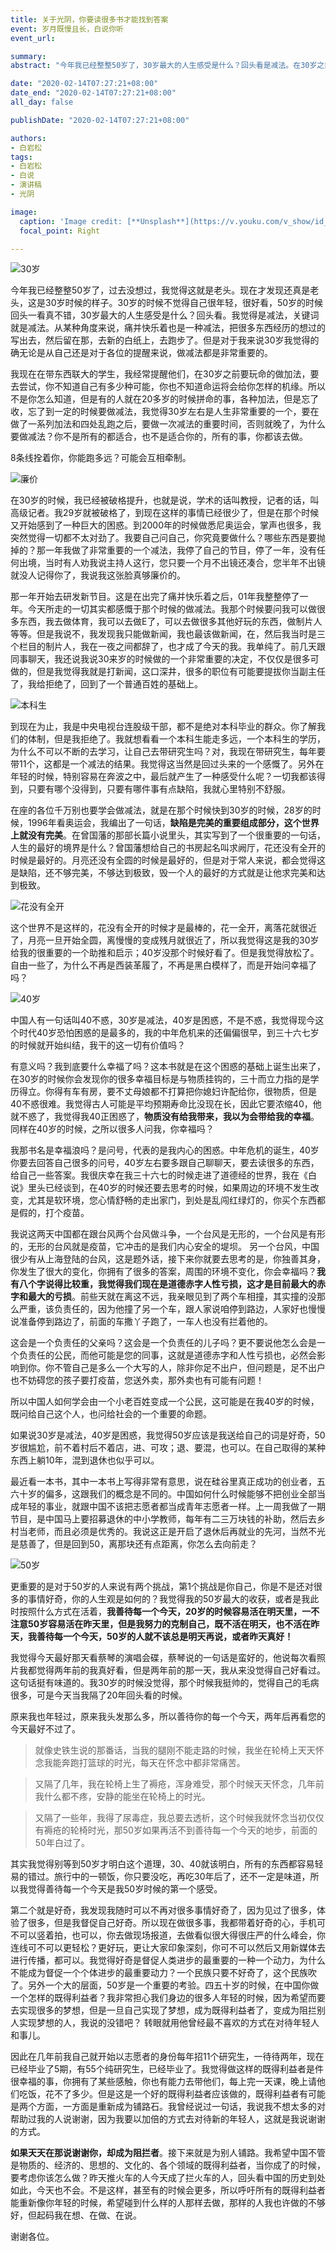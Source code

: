 ```yaml
---
title: 关于光阴，你要读很多书才能找到答案
event: 岁月既慢且长，白说你听
event_url: 

summary: 
abstract: "今年我已经整整50岁了，30岁最大的人生感受是什么？回头看是减法。在30岁之前要玩命的做加法，要去尝试，40岁是困惑，不是不惑，这个时代40岁恐怕困惑的是最多的，我干的这一切有价值吗？有意义吗？我到底要什么物质没有给我带来，我以为会带给我的幸福，50岁很尴尬，你怎么去向前走就不该总是明天再说，或者昨天真好，我觉得今天最好，但是我督促自己，好奇是督促人类进步的最重要的一个动力。一个民族只要不好奇了，这个民族吹了，我也许做的不够好，但起码我在想、在做、在说。"

date: "2020-02-14T07:27:21+08:00"
date_end: "2020-02-14T07:27:21+08:00"
all_day: false

publishDate: "2020-02-14T07:27:21+08:00"

authors: 
- 白岩松
tags:
- 白岩松
- 白说
- 演讲稿
- 光阴

image:
  caption: 'Image credit: [**Unsplash**](https://v.youku.com/v_show/id_XNDI5MzA4NjcyNA)'
  focal_point: Right

--- 
```


![30岁](30岁.jpg)

今年我已经整整50岁了，过去没想过，我觉得这就是老头。现在才发现还真是老头，这是30岁时候的样子。30岁的时候不觉得自己很年轻，很好看，50岁的时候回头一看真不错，30岁最大的人生感受是什么？回头看。我觉得是减法，关键词就是减法。从某种角度来说，痛并快乐着也是一种减法，把很多东西经历的想过的写出去，然后留在那，去新的白纸上，去跑步了。但是对于我来说30岁我觉得的确无论是从自己还是对于各位的提醒来说，做减法都是非常重要的。 

我现在在带东西联大的学生，我经常提醒他们，在30岁之前要玩命的做加法，要去尝试，你不知道自己有多少种可能，你也不知道命运将会给你怎样的机缘。所以不是你怎么知道，但是有的人就在20多岁的时候拼命的事，各种加法，但是忘了收，忘了到一定的时候要做减法，我觉得30岁左右是人生非常重要的一个，要在做了一系列加法和四处乱跑之后，要做一次减法的重要时间，否则就晚了，为什么要做减法？你不是所有的都适合，也不是适合你的，所有的事，你都该去做。 

8条线拴着你，你能跑多远？可能会互相牵制。

![廉价](廉价.jpg)

在30岁的时候，我已经被破格提升，也就是说，学术的话叫教授，记者的话，叫高级记者。我29岁就被破格了，到现在这样的事情已经很少了，但是在那个时候又开始感到了一种巨大的困惑。到2000年的时候做悉尼奥运会，掌声也很多，我突然觉得一切都不太对劲了。我要自己问自己，你究竟要做什么？哪些东西是要抛掉的？那一年我做了非常重要的一个减法，我停了自己的节目，停了一年，没有任何出境，当时有人劝我说主持人这行，您只要一个月不出镜还凑合，您半年不出镜就没人记得你了，我说我这张脸真够廉价的。 

那一年开始去研发新节目。这是在出完了痛并快乐着之后，01年我整整停了一年。今天所走的一切其实都感慨于那个时候的做减法。我那个时候要问我可以做很多东西，我去做体育，我可以去做E了，可以去做很多其他好玩的东西，做制片人等等。但是我说不，我发现我只能做新闻，我也最该做新闻，在，然后我当时是三个栏目的制片人，我在一夜之间都辞了，也才成了今天的我。我单纯了。前几天跟同事聊天，我还说我说30来岁的时候做的一个非常重要的决定，不仅仅是很多可做的，但是我觉得我就是打新闻，这口深井，很多的职位有可能要提拔你当副主任了，我给拒绝了，回到了一个普通百姓的基础上。 

![本科生](本科生.jpg)

到现在为止，我是中央电视台连股级干部，都不是绝对本科毕业的群众。你了解我们的体制，但是我拒绝了。我就想看看一个本科生能走多远，一个本科生的学历，为什么不可以不断的去学习，让自己去带研究生吗？对，我现在带研究生，每年要带11个，这都是一个减法的结果。我觉得这当然是回过头来的一个感慨了。另外在年轻的时候，特别容易在奔波之中，最后就产生了一种感受什么呢？一切我都该得到，只要有哪个没得到，只要有哪件事有点缺陷，我就心里特别不舒服。 

在座的各位千万别也要学会做减法，就是在那个时候快到30岁的时候，28岁的时候，1996年看奥运会，我编出了一句话，**缺陷是完美的重要组成部分，这个世界上就没有完美**。在曾国藩的那部长篇小说里头，其实写到了一个很重要的一句话，人生的最好的境界是什么？曾国藩想给自己的书房起名叫求阙厅，花还没有全开的时候是最好的。月亮还没有全圆的时候是最好的，但是对于常人来说，都会觉得这是缺陷，还不够完美，不够达到极致，毁一个人的最好的方式就是让他求完美和达到极致。 

![花没有全开](花没有全开.jpg)

这个世界不是这样的，花没有全开的时候才是最棒的，花一全开，离落花就很近了，月亮一旦开始全圆，离慢慢的变成残月就很近了，所以我觉得这是我的30岁给我的很重要的一个助推和启示；40岁没那个时候好看了。但是我觉得放松了。自由一些了，为什么不再是西装革履了，不再是黑白模样了，而是开始问幸福了吗？

![40岁](40岁.jpg)

中国人有一句话叫40不惑，30岁是减法，40岁是困惑，不是不惑，我觉得现今这个时代40岁恐怕困惑的是最多的，我的中年危机来的还偏偏很早，到三十六七岁的时候就开始纠结，我干的这一切有价值吗？ 

有意义吗？我到底要什么幸福了吗？这本书就是在这个困惑的基础上诞生出来了，在30岁的时候你会发现你的很多幸福目标是与物质挂钩的，三十而立力指的是学历得立。你得有车有房，要不丈母娘都不打算把你媳妇许配给你，很物质，但是40不惑很难。我觉得古人可能是平均预期寿命比没现在长，因此它要浓缩40，他就不惑了，我觉得我40正困惑了，**物质没有给我带来，我以为会带给我的幸福**。同样在40岁的时候，之所以很多人问我，你幸福吗？ 

我那书名是幸福浪吗？是问号，代表的是我内心的困惑。中年危机的诞生，40岁你要去回答自己很多的问号，40岁左右要多跟自己聊聊天，要去读很多的东西，给自己一些答案。我很庆幸在我三十六七的时候走进了道德经的世界，我在《白说》里头已经谈到，在40岁的时候还要去思考的时候，如果周边的环境不发生改变，尤其是软环境，您心情舒畅的走出家门，到处是乱闯红绿灯的，你买个东西都是假的，打个疫苗。

我说这两天中国都在跟台风两个台风做斗争，一个台风是无形的，一个台风是有形的，无形的台风就是疫苗，它冲击的是我们内心安全的堤坝。 另一个台风，中国很少有从上海登陆的台风，这是题外话，接下来你就要去思考的是，你独善其身，你发生了很大的变化，你拥有了很多的答案，周围的环境不变化，你会幸福吗？**我有八个字说得比较重，我觉得我们现在是道德赤字人性亏损，这才是目前最大的赤字和最大的亏损**。前些天就在离这不远，我亲眼见到了两个车相撞，其实撞的没那么严重，该负责任的，因为他撞了另一个车，跟人家说咱停到路边，人家好也慢慢说准备停到路边了，前面的车撒丫子跑了，一车人也没有拦着他的。 

这会是一个负责任的父亲吗？这会是一个负责任的儿子吗？更不要说他怎么会是一个负责任的公民，而他可能是您的同事，这就是道德赤字和人性亏损也，必然会影响到你。你不管自己是多么一个大写的人，除非你足不出户，但问题是，足不出户也不妨碍您的孩子要打疫苗，您送外卖，那外卖也有可能有问题！

所以中国人如何学会由一个小老百姓变成一个公民，这可能是在我40岁的时候，既问给自己这个人，也问给社会的一个重要的命题。

如果说30岁是减法，40岁是困惑，我觉得50岁应该是我送给自己的词是好奇，50岁很尴尬，前不着村后不着店，进、可攻；退、要混，也可以。在自己取得的某种东西上躺10年，混到退休也似乎可以。 

最近看一本书，其中一本书上写得非常有意思，说在硅谷里真正成功的创业者，五六十岁的偏多，这跟我们的概念是不同的。中国如何什么时候能够不把创业全部当成年轻的事业，就跟中国不该把志愿者都当成青年志愿者一样。上一周我做了一期节目，是中国马上要招募退休的中小学教师，每年有二三万块钱的补助，然后去乡村当老师，而且必须是优秀的。我说这正是开启了退休后再就业的先河，当然不光是慈善了，但是回到50，离那块还有点距离，你怎么去向前走？ 

![50岁](50岁.jpg)

更重要的是对于50岁的人来说有两个挑战，第1个挑战是你自己，你是不是还对很多的事情好奇，你的人生观是如何的？我觉得我的50岁最大的收获，或者是我此时按照什么方式在活着，**我善待每一个今天，20岁的时候容易活在明天里，一不注意50岁容易活在昨天里，但是我努力的克制自己，既不活在明天，也不活在昨天，我善待每一个今天，50岁的人就不该总是明天再说，或者昨天真好！**

我觉得今天最好那天看蔡琴的演唱会碟，蔡琴说的一句话是蛮好的，他说每次看照片我都觉得两年前的我真好看，但是两年前的那一天，我从来没觉得自己好看过。这句话挺有味道的。我30岁的时候没觉得，那个时候我挺帅的，觉得自己的毛病很多，可是今天当我隔了20年回头看的时候。

原来我也年轻过，原来我头发那么多，所以善待你的每一个今天，两年后再看您的今天最好不过了。

>就像史铁生说的那番话，当我的腿刚不能走路的时候，我坐在轮椅上天天怀念我能奔跑打篮球的时光，每天在怀念中都非常痛苦。

>又隔了几年，我在轮椅上生了褥疮，浑身难受，那个时候天天怀念，几年前我什么都不疼，安静的能坐在轮椅上的时光。

>又隔了一些年，我得了尿毒症，我总要去透析，这个时候我就怀念当初仅仅有褥疮的轮椅时光，那50岁如果再活不到善待每一个今天的地步，前面的50年白过了。

其实我觉得别等到50岁才明白这个道理，30、40就该明白，所有的东西都容易轻易的错过。旅行中的一顿饭，你只要没吃，再吃30年后了，还不一定是味道，所以我觉得善待每一个今天是我50岁时候的第一个感受。 

第二个就是好奇，我发现我随时可以不再对很多事情好奇了，因为见过了很多，体验了很多，但是我督促自己好奇。所以现在做很多事，我都带着好奇的心，手机可不可以竖着拍，也可以，你去做现场报道，去做看似很大得很庄严的什么峰会，你连线可不可以更轻松？更好玩，更让大家印象深刻，你可不可以然后又用新媒体去进行传播，都可以。我觉得好奇是督促人类进步的最重要的一种一个动力，为什么不能成为督促一个个体进步的最重要动力？一个民族只要不好奇了，这个民族吹了。另外一个大的层面，50岁是一个重要的考验。四五十岁的时候，在中国你做一个怎样的既得利益者？我非常担心我们身边的很多人年轻的时候，因为希望而要去实现很多的梦想，但是一旦自己实现了梦想，成为既得利益者了，变成为阻拦别人实现梦想的人，我说的没错吧？ 转眼就用他曾经最不喜欢的方式在对待年轻人和事儿。

因此在几年前我自己就开始以志愿者的身份每年招11个研究生，一待待两年，现在已经毕业了5期，有55个纯研究生，已经毕业了。我觉得做这样的既得利益者是件很幸福的事，你拥有了某些感触，你也有能力去带他们，每上完一天课，晚上请他们吃饭，花不了多少。但是这是一个好的既得利益者应该做的，既得利益者有可能是两个方面，一方面是重新成为铺路石。我曾经说过一句话，我说我不想太多的对帮助过我的人说谢谢，因为我要以加倍的方式去对待新的年轻人，这就是我说谢谢的方式。 

**如果天天在那说谢谢你，却成为阻拦者**。接下来就是为别人铺路。我希望中国不管是物质的、经济的、思想的、文化的、各个领域的既得利益者，当你成了的时候，要考虑你该怎么做？昨天推火车的人今天成了拦火车的人，回头看中国的历史到处如此，今天也不会。不是这样，甚至有的时候会更多，所以呼吁所有的既得利益者能重新像你年轻的时候，希望碰到什么样的人那样去做，那样的人我也许做的不够好，但起码我在想、在做、在说。

谢谢各位。 

